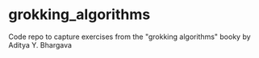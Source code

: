 # grokking_algorithms
Code repo to capture exercises from the "grokking algorithms" booky by Aditya Y. Bhargava
